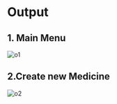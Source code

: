 # Output

## 1. Main Menu
![o1](https://user-images.githubusercontent.com/98818228/158050933-d6e97419-faa9-4ee0-87d4-58862a02e4d8.PNG)

## 2.Create new Medicine
![o2](https://user-images.githubusercontent.com/98818228/158050934-5d31fdd3-2bf7-4508-b91e-951eff471477.PNG)
